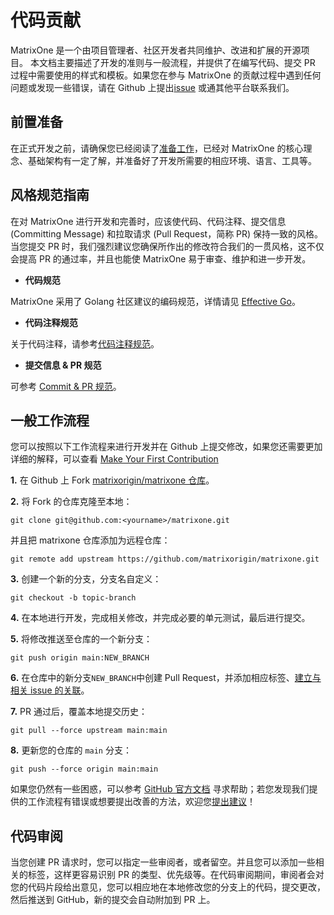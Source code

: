 # **代码贡献**

MatrixOne 是一个由项目管理者、社区开发者共同维护、改进和扩展的开源项目。
本文档主要描述了开发的准则与一般流程，并提供了在编写代码、提交 PR 过程中需要使用的样式和模板。如果您在参与 MatrixOne 的贡献过程中遇到任何问题或发现一些错误，请在 Github 上提出[issue](https://github.com/matrixorigin/matrixone/issues) 或通其他平台联系我们。

## **前置准备**

在正式开发之前，请确保您已经阅读了[准备工作](preparation.md)，已经对 MatrixOne 的核心理念、基础架构有一定了解，并准备好了开发所需要的相应环境、语言、工具等。

## **风格规范指南** <a name="get-familiar-with-style"></a>

在对 MatrixOne 进行开发和完善时，应该使代码、代码注释、提交信息 (Committing Message) 和拉取请求 (Pull Request，简称 PR) 保持一致的风格。当您提交 PR 时，我们强烈建议您确保所作出的修改符合我们的一贯风格，这不仅会提高 PR 的通过率，并且也能使 MatrixOne 易于审查、维护和进一步开发。

* **代码规范**

MatrixOne 采用了 Golang 社区建议的编码规范，详情请见 [Effective Go](https://go.dev/doc/effective_go)。

* **代码注释规范**

关于代码注释，请参考[代码注释规范](../Code-Style/code-comment-style.md)。

* **提交信息 & PR 规范**  

可参考 [Commit & PR 规范](../Code-Style/code-comment-style.md)。

## **一般工作流程<c name="workflow"></c>**

您可以按照以下工作流程来进行开发并在 Github 上提交修改，如果您还需要更加详细的解释，可以查看 [Make Your First Contribution](../make-your-first-contribution.md)

**1.** 在 Github 上 Fork [matrixorigin/matrixone 仓库](https://github.com/matrixorigin/matrixone)。

**2.** 将 Fork 的仓库克隆至本地：

```
git clone git@github.com:<yourname>/matrixone.git
```    

并且把 matrixone 仓库添加为远程仓库：

```
git remote add upstream https://github.com/matrixorigin/matrixone.git
```  

**3.** 创建一个新的分支，分支名自定义：

```
git checkout -b topic-branch
```

**4.** 在本地进行开发，完成相关修改，并完成必要的单元测试，最后进行提交。

**5.** 将修改推送至仓库的一个新分支：

```
git push origin main:NEW_BRANCH
```  

**6.** 在仓库中的新分支`NEW_BRANCH`中创建 Pull Request，并添加相应标签、[建立与相关 issue 的关联](https://docs.github.com/en/issues/tracking-your-work-with-issues/linking-a-pull-request-to-an-issue)。

**7.** PR 通过后，覆盖本地提交历史：

```
git pull --force upstream main:main
```  

**8.** 更新您的仓库的 `main` 分支：

```
git push --force origin main:main
```

如果您仍然有一些困惑，可以参考 [GitHub 官方文档](https://docs.github.com/en) 寻求帮助；若您发现我们提供的工作流程有错误或想要提出改善的方法，欢迎您[提出建议](https://github.com/matrixorigin/matrixone/issues/new/choose)！

## **代码审阅**

当您创建 PR 请求时，您可以指定一些审阅者，或者留空。并且您可以添加一些相关的标签，这样更容易识别 PR 的类型、优先级等。在代码审阅期间，审阅者会对您的代码片段给出意见，您可以相应地在本地修改您的分支上的代码，提交更改，然后推送到 GitHub，新的提交会自动附加到 PR 上。

